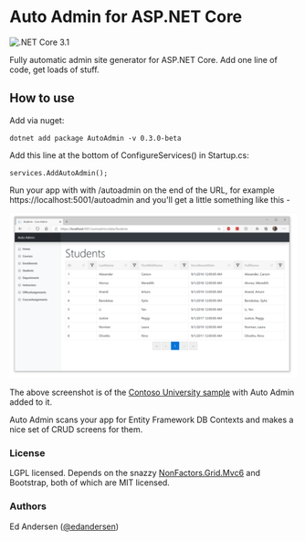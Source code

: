 # Auto Admin for ASP.NET Core

![.NET Core 3.1](https://github.com/edandersen/auto-admin/workflows/.NET%20Core%203.1/badge.svg)

Fully automatic admin site generator for ASP.NET Core. Add one line of code, get loads of stuff.

## How to use

Add via nuget:

```
dotnet add package AutoAdmin -v 0.3.0-beta
```

Add this line at the bottom of ConfigureServices() in Startup.cs:

```
services.AddAutoAdmin();
```

Run your app with with /autoadmin on the end of the URL, for example https://localhost:5001/autoadmin and you'll get a little something like this -

![Screenshot of auto admin](/docs/screenshot-1.PNG "Auto Admin")

The above screenshot is of the [Contoso University sample](https://github.com/dotnet/AspNetCore.Docs/tree/master/aspnetcore/data/ef-rp/intro/samples/cu30) with Auto Admin added to it.

Auto Admin scans your app for Entity Framework DB Contexts and makes a nice set of CRUD screens for them.

### License

LGPL licensed. Depends on the snazzy [NonFactors.Grid.Mvc6](https://github.com/NonFactors/AspNetCore.Grid) and Bootstrap, both of which are MIT licensed.

### Authors

Ed Andersen ([@edandersen](https://twitter.com/edandersen))

